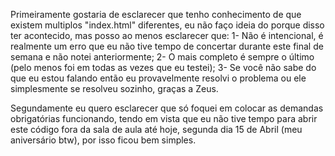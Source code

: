 Primeiramente gostaria de esclarecer que tenho conhecimento de que existem multiplos "index.html" diferentes, eu não faço ideia do porque disso ter acontecido, mas posso ao menos esclarecer que:
1- Não é intencional, é realmente um erro que eu não tive tempo de concertar durante este final de semana e não notei anteriormente;
2- O mais completo é sempre o último (pelo menos foi em todas as vezes que eu testei);
3- Se você não sabe do que eu estou falando então eu provavelmente resolvi o problema ou ele simplesmente se resolveu sozinho, graças a Zeus.

Segundamente eu quero esclarecer que só foquei em colocar as demandas obrigatórias funcionando, tendo em vista que eu não tive tempo para abrir este código fora da sala de aula até hoje, segunda dia 15 de Abril (meu aniversário btw), por isso ficou bem simples.
